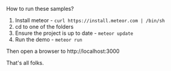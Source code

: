 How to run these samples?

1. Install meteor - `curl https://install.meteor.com | /bin/sh`
2. cd to one of the folders
3. Ensure the project is up to date - `meteor update`
4. Run the demo - `meteor run`

Then open a browser to http://localhost:3000

That's all folks.